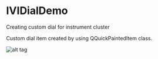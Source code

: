 # IVIDialDemo
Creating custom dial for instrument cluster

Custom dial item created by using QQuickPaintedItem class.

![alt tag](https://cloud.githubusercontent.com/assets/4667704/21918343/63e9b8c6-d976-11e6-9aa8-afa96667009b.png)

